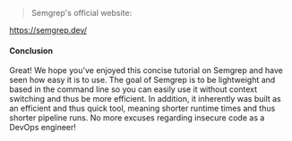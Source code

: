 
> Semgrep's official website:

https://semgrep.dev/


#### Conclusion

Great! We hope you've enjoyed this concise tutorial on Semgrep and have seen how easy it is to use. The goal of Semgrep is to be lightweight and based in the command line so you can easily use it without context switching and thus be more efficient. In addition, it inherently was built as an efficient and thus quick tool, meaning shorter runtime times and thus shorter pipeline runs. No more excuses regarding insecure code as a DevOps engineer!
